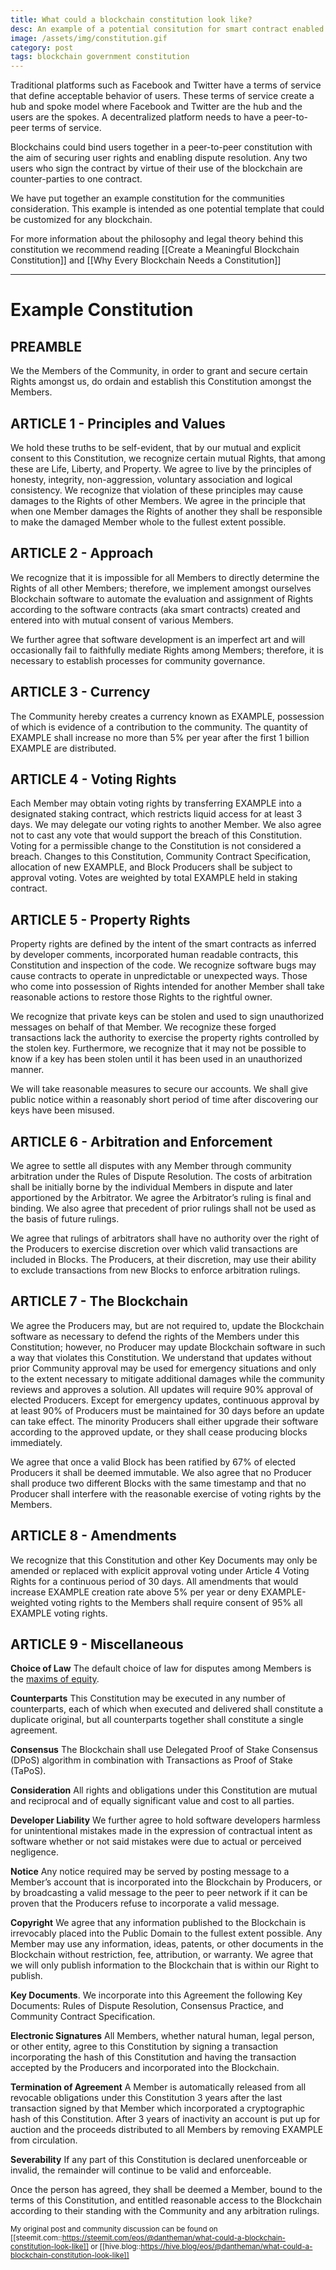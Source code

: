 ```yaml
---
title: What could a blockchain constitution look like?
desc: An example of a potential consitution for smart contract enabled blockchain.
image: /assets/img/constitution.gif
category: post
tags: blockchain government constitution
---
```


Traditional platforms such as Facebook and Twitter have a terms of service that define acceptable behavior of users. These terms of service create a hub and spoke model where Facebook and Twitter are the hub and the users are the spokes. A decentralized platform needs to have a peer-to-peer terms of service.

Blockchains could bind users together in a peer-to-peer constitution with the aim of securing user rights and enabling dispute resolution. Any two users who sign the contract by virtue of their use of the blockchain are counter-parties to one contract.

We have put together an example constitution for the communities consideration. This example is intended as one potential template that could be customized for any blockchain.

For more information about the philosophy and legal theory behind this constitution we recommend reading  [[Create a Meaningful Blockchain Constitution]] and [[Why Every Blockchain Needs a Constitution]]

----------


# Example Constitution



## PREAMBLE

We the Members of the Community, in order to grant and secure certain Rights amongst us, do ordain and establish this Constitution amongst the Members.

## ARTICLE 1 - Principles and Values

We hold these truths to be self-evident, that by our mutual and explicit consent to this Constitution, we recognize certain mutual Rights, that among these are Life, Liberty, and Property. We agree to live by the principles of honesty, integrity, non-aggression, voluntary association and logical consistency. We recognize that violation of these principles may cause damages to the Rights of other Members. We agree in the principle that when one Member damages the Rights of another they shall be responsible to make the damaged Member whole to the fullest extent possible.

## ARTICLE 2 - Approach

We recognize that it is impossible for all Members to directly determine the Rights of all other Members; therefore, we implement amongst ourselves Blockchain software to automate the evaluation and assignment of Rights according to the software contracts (aka smart contracts) created and entered into with mutual consent of various Members.

We further agree that software development is an imperfect art and will occasionally fail to faithfully mediate Rights among Members; therefore, it is necessary to establish processes for community governance.

## ARTICLE 3 - Currency

The Community hereby creates a currency known as EXAMPLE, possession of which is evidence of a contribution to the community. The quantity of EXAMPLE shall increase no more than 5% per year after the first 1 billion EXAMPLE are distributed.

## ARTICLE 4 - Voting Rights

Each Member may obtain voting rights by transferring EXAMPLE into a designated staking contract, which restricts liquid access for at least 3 days. We may delegate our voting rights to another Member. We also agree not to cast any vote that would support the breach of this Constitution. Voting for a permissible change to the Constitution is not considered a breach. Changes to this Constitution, Community Contract Specification, allocation of new EXAMPLE, and Block Producers shall be subject to approval voting. Votes are weighted by total EXAMPLE held in staking contract.

## ARTICLE 5 - Property Rights

Property rights are defined by the intent of the smart contracts as inferred by developer comments, incorporated human readable contracts, this Constitution and inspection of the code. We recognize software bugs may cause contracts to operate in unpredictable or unexpected ways. Those who come into possession of Rights intended for another Member shall take reasonable actions to restore those Rights to the rightful owner.

We recognize that private keys can be stolen and used to sign unauthorized messages on behalf of that Member. We recognize these forged transactions lack the authority to exercise the property rights controlled by the stolen key. Furthermore, we recognize that it may not be possible to know if a key has been stolen until it has been used in an unauthorized manner.

We will take reasonable measures to secure our accounts. We shall give public notice within a reasonably short period of time after discovering our keys have been misused.

## ARTICLE 6 - Arbitration and Enforcement

We agree to settle all disputes with any Member through community arbitration under the Rules of Dispute Resolution. The costs of arbitration shall be initially borne by the individual Members in dispute and later apportioned by the Arbitrator. We agree the Arbitrator’s ruling is final and binding. We also agree that precedent of prior rulings shall not be used as the basis of future rulings.

We agree that rulings of arbitrators shall have no authority over the right of the Producers to exercise discretion over which valid transactions are included in Blocks. The Producers, at their discretion, may use their ability to exclude transactions from new Blocks to enforce arbitration rulings.

## ARTICLE 7 - The Blockchain

We agree the Producers may, but are not required to, update the Blockchain software as necessary to defend the rights of the Members under this Constitution; however, no Producer may update Blockchain software in such a way that violates this Constitution. We understand that updates without prior Community approval may be used for emergency situations and only to the extent necessary to mitigate additional damages while the community reviews and approves a solution. All updates will require 90% approval of elected Producers. Except for emergency updates, continuous approval by at least 90% of Producers must be maintained for 30 days before an update can take effect. The minority Producers shall either upgrade their software according to the approved update, or they shall cease producing blocks immediately.

We agree that once a valid Block has been ratified by 67% of elected Producers it shall be deemed immutable. We also agree that no Producer shall produce two different Blocks with the same timestamp and that no Producer shall interfere with the reasonable exercise of voting rights by the Members.

## ARTICLE 8 - Amendments

We recognize that this Constitution and other Key Documents may only be amended or replaced with explicit approval voting under Article 4 Voting Rights for a continuous period of 30 days. All amendments that would increase EXAMPLE creation rate above 5% per year or deny EXAMPLE-weighted voting rights to the Members shall require consent of 95% all EXAMPLE voting rights.

## ARTICLE 9 - Miscellaneous

**Choice of Law**  The default choice of law for disputes among Members is the  [maxims of equity](https://en.wikipedia.org/wiki/Maxims_of_equity "This link will take you away from hive.blog").

**Counterparts**  This Constitution may be executed in any number of counterparts, each of which when executed and delivered shall constitute a duplicate original, but all counterparts together shall constitute a single agreement.

**Consensus**  The Blockchain shall use Delegated Proof of Stake Consensus (DPoS) algorithm in combination with Transactions as Proof of Stake (TaPoS).

**Consideration**  All rights and obligations under this Constitution are mutual and reciprocal and of equally significant value and cost to all parties.

**Developer Liability**  We further agree to hold software developers harmless for unintentional mistakes made in the expression of contractual intent as software whether or not said mistakes were due to actual or perceived negligence.

**Notice**  Any notice required may be served by posting message to a Member’s account that is incorporated into the Blockchain by Producers, or by broadcasting a valid message to the peer to peer network if it can be proven that the Producers refuse to incorporate a valid message.

**Copyright**  We agree that any information published to the Blockchain is irrevocably placed into the Public Domain to the fullest extent possible. Any Member may use any information, ideas, patents, or other documents in the Blockchain without restriction, fee, attribution, or warranty. We agree that we will only publish information to the Blockchain that is within our Right to publish.

**Key Documents**. We incorporate into this Agreement the following Key Documents: Rules of Dispute Resolution, Consensus Practice, and Community Contract Specification.

**Electronic Signatures**  All Members, whether natural human, legal person, or other entity, agree to this Constitution by signing a transaction incorporating the hash of this Constitution and having the transaction accepted by the Producers and incorporated into the Blockchain.

**Termination of Agreement**  A Member is automatically released from all revocable obligations under this Constitution 3 years after the last transaction signed by that Member which incorporated a cryptographic hash of this Constitution. After 3 years of inactivity an account is put up for auction and the proceeds distributed to all Members by removing EXAMPLE from circulation.

**Severability**  If any part of this Constitution is declared unenforceable or invalid, the remainder will continue to be valid and enforceable.

Once the person has agreed, they shall be deemed a Member, bound to the terms of this Constitution, and entitled reasonable access to the Blockchain according to their standing with the Community and any arbitration rulings.

<sub>My original post and community discussion can be found on [[steemit.com::https://steemit.com/eos/@dantheman/what-could-a-blockchain-constitution-look-like]] or [[hive.blog::https://hive.blog/eos/@dantheman/what-could-a-blockchain-constitution-look-like]]</sub>
